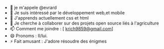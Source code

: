 - 👋 je m'appele @evrard 
- 👀 Je suis intéressé par le développement web,et mobile 
- 🌱 J'apprends actuellement css et html 
- 💞️ Je cherche à collaborer sur des projets open source liés à l'agriculture
- 📫  Comment me joindre : [ krich9859@gmail.com]
- 😄 Pronoms : Il/lui.
- ⚡ Fait amusant : J'adore résoudre des énigmes

<!---
evrard77/evrard77 is a ✨ special ✨ repository because its `README.md` (this file) appears on your GitHub profile.
You can click the Preview link to take a look at your changes.
--->
